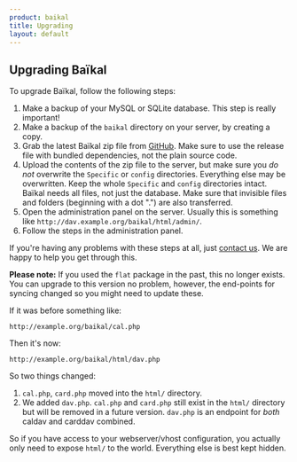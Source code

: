 ```yaml
---
product: baikal 
title: Upgrading
layout: default
---
```


Upgrading Baïkal
-------------------------

To upgrade Baïkal, follow the following steps:

1. Make a backup of your MySQL or SQLite database. This step is really important!
2. Make a backup of the `baikal` directory on your server, by creating a copy.
3. Grab the latest Baïkal zip file from [GitHub][1].
   Make sure to use the release file with bundled dependencies, not the plain source code.
4. Upload the contents of the zip file to the server, but make sure you *do not*
   overwrite the `Specific` or `config` directories. Everything else may be overwritten.
   Keep the whole `Specific` and `config` directories intact. Baïkal needs all files, not just the database.
   Make sure that invisible files and folders (beginning with a dot ".") are also transferred.
5. Open the administration panel on the server. Usually this is something like `http://dav.example.org/baikal/html/admin/`.
6. Follow the steps in the administration panel.

If you're having any problems with these steps at all, just [contact us][2].
We are happy to help you get through this.

**Please note:** If you used the `flat` package in the past, this no longer
exists. You can upgrade to this version no problem, however, the end-points for
syncing changed so you might need to update these.

If it was before something like:

    http://example.org/baikal/cal.php

Then it's now:

    http://example.org/baikal/html/dav.php

So two things changed:

1. `cal.php`, `card.php` moved into the `html/` directory.
2. We added `dav.php`. `cal.php` and `card.php` still exist in the `html/`
   directory but will be removed in a future version. `dav.php` is an
   endpoint for _both_ caldav and carddav combined.

So if you have access to your webserver/vhost configuration, you actually only
need to expose `html/` to the world. Everything else is best kept hidden.

[1]: https://github.com/sabre-io/Baikal/releases
[2]: https://github.com/sabre-io/Baikal/issues/new?template=upgrading.md
